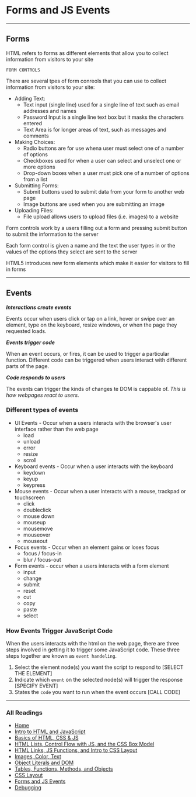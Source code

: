 # Forms and JS Events

***

## Forms

HTML refers to forms as different elements that allow you to collect information from visitors to your site

`FORM CONTROLS`

There are several tpes of form conreols that you can use to collect information from visitors to your site:

* Adding Text:
  * Text input (single line) used for a single line of text such as email addresses and names
  * Password Input is a single line text box but it masks the characters entered
  * Text Area is for longer areas of text, such as messages and comments
* Making Choices:
  * Radio buttons are for use whena user must select one of a number of options
  * Checkboxes used for when a user can select and unselect one or more options
  * Drop-down boxes when a user must pick one of a number of options from a list
* Submitting Forms:
  * Submit buttons used to submit data from your form to another web page
  * Image buttons are used when you are submitting an image
* Uploading Files:
  * File upload allows users to upload files (i.e. images) to a website

Form controls work by a users filling out a form and pressing submit button to submit the information to the server

Each form control is given a name and the text the user types in or the values of the options they select are sent to the server

HTML5 introduces new form elements which make it easier for visitors to fill in forms

***

## Events

***Interactions create events***

Events occur when users click or tap on a link, hover or swipe over an element, type on the keyboard, resize windows, or when the page they requested loads.

***Events trigger code***

When an event occurs, or fires, it can be used to trigger a particular function. Different code can be triggered when users interact with different parts of the page.

***Code responds to users***

The events can trigger the kinds of changes te DOM is cappable of. *This is how webpages react to users.*

### Different types of events

* UI Events - Occur when a users interacts with the browser's user interface rather than the web page
  * load
  * unload
  * error
  * resize
  * scroll
* Keyboard events - Occur when a user interacts with the keyboard
  * keydown
  * keyup
  * keypress
* Mouse events - Occur when a user interacts with a mouse, trackpad or touchscreen
  * click
  * doubleclick
  * mouse down
  * mouseup
  * mousemove
  * mouseover
  * mouseout
* Focus events - Occur when an element gains or loses focus
  * focus / focus-in
  * blur / focus-out
* Form events - occur when a users interacts with a form element
  * input
  * change
  * submit
  * reset
  * cut
  * copy
  * paste
  * select

### How Events Trigger JavaScript Code

When the users interacts with the html on the web page, there are three steps involved in getting it to trigger some JavaScript code. These three steps together are known as `event handeling`.

1. Select the element node(s) you want the script to respond to [SELECT THE ELEMENT]
2. Indicate which `event` on the selected node(s) will trigger the response [SPECIFY EVENT]
3. States the `code` you want to run when the event occurs [CALL CODE]

***

### All Readings

* [Home](README.md)
* [Intro to HTML and JavaScript](class-01.md)
* [Basics of HTML, CSS & JS](class-02.md)
* [HTML Lists, Control Flow with JS, and the CSS Box Model](class-03.md)
* [HTML Links, JS Functions, and Intro to CSS Layout](class-04.md)
* [Images, Color, Text](class-05.md)
* [Object Literals and DOM](class-06.md)
* [Tables, Functions, Methods, and Objects](class-07.md)
* [CSS Layout](class-08.md)
* [Forms and JS Events](class-09.md)
* [Debugging](class-10.md)
